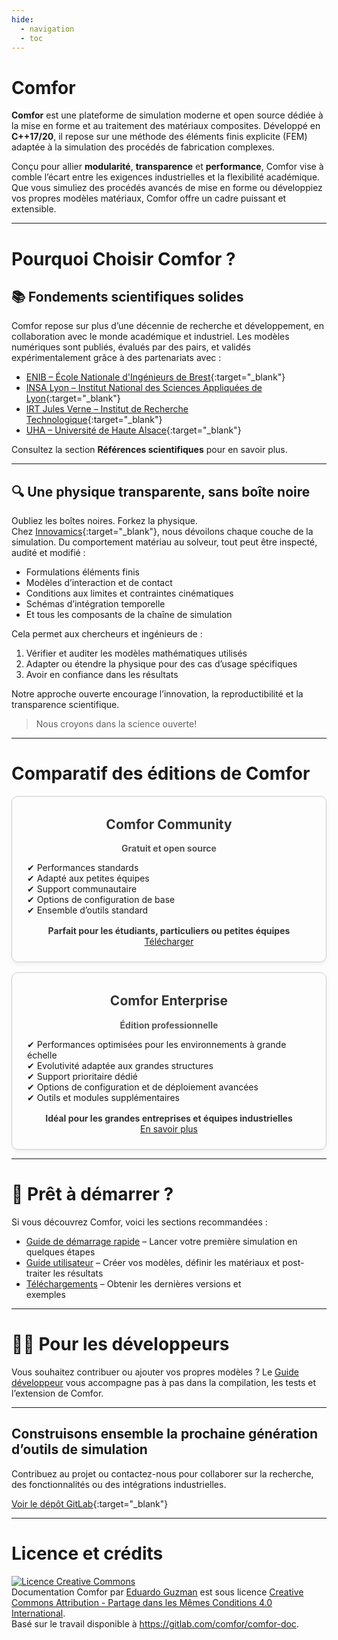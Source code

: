 ```yaml
---
hide:
  - navigation
  - toc
---
```


<div class="fullscreen-banner">
  <div class="banner-content">
    <h1>Comfor</h1>
  </div>
</div>

**Comfor** est une plateforme de simulation moderne et open source dédiée à la
mise en forme et au traitement des matériaux composites. Développé en
**C++17/20**, il repose sur une méthode des éléments finis explicite (FEM)
adaptée à la simulation des procédés de fabrication complexes.

Conçu pour allier **modularité**, **transparence** et **performance**, Comfor
vise à comble l’écart entre les exigences industrielles et la flexibilité
académique. Que vous simuliez des procédés avancés de mise en forme ou
développiez vos propres modèles matériaux, Comfor offre un cadre puissant et
extensible.

---

# Pourquoi Choisir Comfor ?

## 📚 Fondements scientifiques solides

Comfor repose sur plus d’une décennie de recherche et développement, en
collaboration avec le monde académique et industriel. Les modèles numériques
sont publiés, évalués par des pairs, et validés expérimentalement grâce à des
partenariats avec :

- [ENIB – École Nationale d'Ingénieurs de Brest](https://www.enib.fr/en_enib/){:target="_blank"}
- [INSA Lyon – Institut National des Sciences Appliquées de Lyon](https://www.insa-lyon.fr/en){:target="_blank"}
- [IRT Jules Verne – Institut de Recherche Technologique](https://www.irt-jules-verne.fr/en/irt-jules-verne/){:target="_blank"}
- [UHA – Université de Haute Alsace](https://www.uha.fr/en/index.html){:target="_blank"}

Consultez la section **Références scientifiques** pour en savoir plus.

---

## 🔍 Une physique transparente, sans boîte noire

Oubliez les boîtes noires. Forkez la physique.  
Chez [Innovamics](https://www.innovamics.com/){:target="_blank"}, nous dévoilons chaque couche de
la simulation. Du comportement matériau au solveur, tout peut être inspecté,
audité et modifié :

- Formulations éléments finis  
- Modèles d’interaction et de contact  
- Conditions aux limites et contraintes cinématiques
- Schémas d’intégration temporelle  
- Et tous les composants de la chaîne de simulation

Cela permet aux chercheurs et ingénieurs de :

1. Vérifier et auditer les modèles mathématiques utilisés  
2. Adapter ou étendre la physique pour des cas d’usage spécifiques  
3. Avoir en confiance dans les résultats  

Notre approche ouverte encourage l’innovation, la reproductibilité et la
transparence scientifique.

> Nous croyons dans la science ouverte!

---

# Comparatif des éditions de Comfor

<div class="comparatif-container" style="display: flex; flex-wrap: wrap; gap: 1rem; justify-content: center;">

  <div class="edition-card" style="flex: 1; min-width: 250px; border: 1px solid #ccc; border-radius: 10px; padding: 1.5rem; text-align: center; box-shadow: 0 4px 6px rgba(0,0,0,0.05); transition: transform 0.2s;">
    <h2 style="margin-top: 0.5rem; color: #333;">Comfor Community</h2>
    <p style="font-weight: bold; color: #555;">Gratuit et open source</p>
    <ul style="list-style: none; padding: 0; text-align: left;">
      <li>✔ Performances standards</li>
      <li>✔ Adapté aux petites équipes</li>
      <li>✔ Support communautaire</li>
      <li>✔ Options de configuration de base</li>
      <li>✔ Ensemble d’outils standard</li>
    </ul>
    <div style="margin-top: 1rem; font-weight: bold; color: #333;">Parfait pour les étudiants, particuliers ou petites équipes</div>
    <a class="md-button md-raised" href="overview/download/" style="margin-top: 1rem;">Télécharger</a>
  </div>

  <div class="edition-card" style="flex: 1; min-width: 250px; border: 1px solid #ccc; border-radius: 10px; padding: 1.5rem; text-align: center; box-shadow: 0 4px 6px rgba(0,0,0,0.05); transition: transform 0.2s;">
    <h2 style="margin-top: 0.5rem; color: #333;">Comfor Enterprise</h2>
    <p style="font-weight: bold; color: #555;">Édition professionnelle</p>
    <ul style="list-style: none; padding: 0; text-align: left;">
      <li>✔ Performances optimisées pour les environnements à grande échelle</li>
      <li>✔ Evolutivité adaptée aux grandes structures</li>
      <li>✔ Support prioritaire dédié</li>
      <li>✔ Options de configuration et de déploiement avancées</li>
      <li>✔ Outils et modules supplémentaires</li>
    </ul>
    <div style="margin-top: 1rem; font-weight: bold; color: #333;">Idéal pour les grandes entreprises et équipes industrielles</div>
    <a class="md-button md-raised" href="collaborate/industry/#comfor_entreprise" style="margin-top: 1rem;">En savoir plus</a>
  </div>

</div>

---

# 🚀 Prêt à démarrer ?

Si vous découvrez Comfor, voici les sections recommandées :

- [Guide de démarrage rapide](overview/quick_starter_guide.md) – Lancer votre
  première simulation en quelques étapes  
- [Guide utilisateur](docs/overview.md) – Créer vos modèles, définir les
  matériaux et post-traiter les résultats  
- [Téléchargements](overview/download.md) – Obtenir les dernières versions et  
  exemples

---

# 👩‍💻 Pour les développeurs

Vous souhaitez contribuer ou ajouter vos propres modèles ? Le
[Guide développeur](developers/api.md) vous accompagne pas à pas dans la
compilation, les tests et l’extension de Comfor.

---

## Construisons ensemble la prochaine génération d’outils de simulation

Contribuez au projet ou contactez-nous pour collaborer sur la recherche, des
fonctionnalités ou des intégrations industrielles.

[Voir le dépôt GitLab](https://gitlab.com/comfor){:target="_blank"}

---

# Licence et crédits

<a rel="license" href="http://creativecommons.org/licenses/by-sa/4.0/"><img
alt="Licence Creative Commons" style="border-width:0"
src="https://i.creativecommons.org/l/by-sa/4.0/88x31.png" /></a><br /><span
xmlns:dct="http://purl.org/dc/terms/" property="dct:title">Documentation Comfor</span> par <a xmlns:cc="http://creativecommons.org/ns#"
href="https://egm_foss.gitlab.io/about_me/" property="cc:attributionName"
rel="cc:attributionURL">Eduardo Guzman</a> est sous licence <a rel="license"
href="http://creativecommons.org/licenses/by-sa/4.0/">Creative Commons Attribution - Partage dans les Mêmes Conditions 4.0 International</a>.<br />Basé sur le travail disponible à <a
xmlns:dct="http://purl.org/dc/terms/"
href="https://gitlab.com/comfor/comfor-doc"
rel="dct:source">https://gitlab.com/comfor/comfor-doc</a>.
